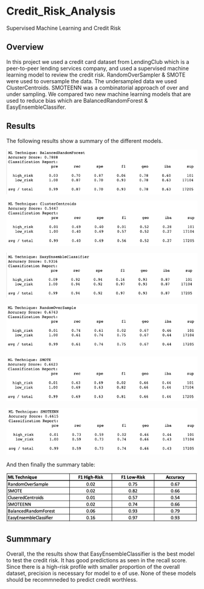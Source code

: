 # Credit_Risk_Analysis
Supervised Machine Learning and Credit Risk

## Overview 
In this project we used a credit card dataset from LendingClub which is a peer-to-peer lending services company, and used a supervised machine learning model to review the credit risk. RandomOverSampler & SMOTE were used to oversample the data. The undersampled data we used ClusterCentroids. SMOTEENN was a combinatorial approach of over and under sampling. We compared two new machine learning models that are used to reduce bias which are BalancedRandomForest & EasyEnsembleClassifer. 

## Results
The following results show a summary of the different models.

![BalancedRandomForest](https://github.com/EJones621/Credit_Risk_Analysis/blob/main/Resources/BalancedRandomForest.png)

![ClusterCentroids](https://github.com/EJones621/Credit_Risk_Analysis/blob/main/Resources/ClusterCentroids.png)

![EasyEnsembleClassifer](https://github.com/EJones621/Credit_Risk_Analysis/blob/main/Resources/EasyEnsembleClassifier.png)

![RandomOverSample](https://github.com/EJones621/Credit_Risk_Analysis/blob/main/Resources/RandomOverSample.png)

![SMOTE](https://github.com/EJones621/Credit_Risk_Analysis/blob/main/Resources/SMOTE.png)

![SMOTEENN](https://github.com/EJones621/Credit_Risk_Analysis/blob/main/Resources/SMOTEENN.png)

And then finally the summary table:

![SummaryTable](https://github.com/EJones621/Credit_Risk_Analysis/blob/main/Resources/SummaryTable.png)


## Summmary
Overall, the the results show that EasyEnsembleClassifier is the best model to test the credit risk. It has good predictions as seen in the recall score. Since there is a high-risk profile with smaller proportion of the overall dataset, precision is necessary for model to e of use. None of these models should be recommneded to predict credit worthless. 
